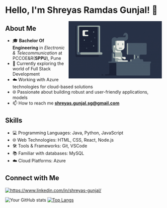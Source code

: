 # Hello, I'm Shreyas Ramdas Gunjal! 👋

<img alt="Night Coding" src="https://raw.githubusercontent.com/AVS1508/AVS1508/master/assets/Night-Coding.gif" align="right"/>

## About Me
- 🎓 **Bachelor Of Engineering** in *Electronic & Telecommunication* at PCCOE&R(**SPPU**), Pune
- 💼 Currently exploring the world of Full Stack Development
- ☁️ Working with Azure technologies for cloud-based solutions
- 🌐 Passionate about building robust and user-friendly applications, models
- 📫 How to reach me **shreyas.gunjal.sg@gmail.com**


## Skills
- 💻 Programming Languages: Java, Python, JavaScript
- 🌐 Web Technologies: HTML, CSS, React, Node.js
- 🛠️ Tools & Frameworks: Git, VSCode
- 📚 Familiar with databases: MySQL
- ☁️ Cloud Platforms: Azure


## Connect with Me

<a href="https://linkedin.com/in/https://www.linkedin.com/in/shreyas-gunjal/" target="blank"><img align="center" src="https://raw.githubusercontent.com/rahuldkjain/github-profile-readme-generator/master/src/images/icons/Social/linked-in-alt.svg" alt="https://www.linkedin.com/in/shreyas-gunjal/" height="30" width="40" /></a>


![Your GitHub stats](https://github-readme-stats.vercel.app/api?username=shreyasgunjal&show_icons=true&theme=dark)
[![Top Langs](https://github-readme-stats.vercel.app/api/top-langs/?username=shreyasgunjal&layout=compact&theme=java-dark)](https://github.com/shreyasgunjal/github-readme-stats)
